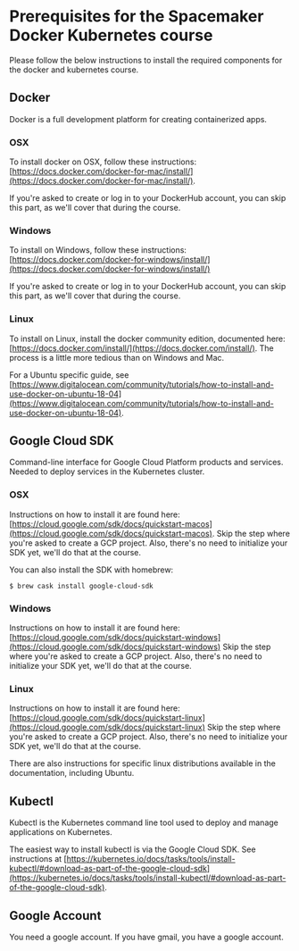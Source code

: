 # Prerequisites for the Spacemaker Docker Kubernetes course

Please follow the below instructions to install the required components for the
docker and kubernetes course.

## Docker

Docker is a full development platform for creating containerized apps.

### OSX

To install docker on OSX, follow these instructions:
[https://docs.docker.com/docker-for-mac/install/](https://docs.docker.com/docker-for-mac/install/).

If you're asked to create or log in to your DockerHub account, you can skip
this part, as we'll cover that during the course.

### Windows

To install on Windows, follow these instructions:
[https://docs.docker.com/docker-for-windows/install/](https://docs.docker.com/docker-for-windows/install/)

If you're asked to create or log in to your DockerHub account, you can skip
this part, as we'll cover that during the course.

### Linux

To install on Linux, install the docker community edition, documented here:
[https://docs.docker.com/install/](https://docs.docker.com/install/). The
process is a little more tedious than on Windows and Mac.

For a Ubuntu specific
guide, see [https://www.digitalocean.com/community/tutorials/how-to-install-and-use-docker-on-ubuntu-18-04](https://www.digitalocean.com/community/tutorials/how-to-install-and-use-docker-on-ubuntu-18-04).

## Google Cloud SDK

Command-line interface for Google Cloud Platform products and services. Needed
to deploy services in the Kubernetes cluster.

### OSX

Instructions on how to install it are found here: [https://cloud.google.com/sdk/docs/quickstart-macos](https://cloud.google.com/sdk/docs/quickstart-macos).
Skip the step where you're asked to create a GCP project. Also, there's no
need to initialize your SDK yet, we'll do that at the course.

You can also install the SDK with homebrew:

```
$ brew cask install google-cloud-sdk
```

### Windows

Instructions on how to install it are found here:
[https://cloud.google.com/sdk/docs/quickstart-windows](https://cloud.google.com/sdk/docs/quickstart-windows)
Skip the step where you're asked to create a GCP project. Also, there's no
need to initialize your SDK yet, we'll do that at the course.

### Linux

Instructions on how to install it are found here:
[https://cloud.google.com/sdk/docs/quickstart-linux](https://cloud.google.com/sdk/docs/quickstart-linux)
Skip the step where you're asked to create a GCP project. Also, there's no
need to initialize your SDK yet, we'll do that at the course.

There are also instructions for specific linux distributions available in the
documentation, including Ubuntu.

## Kubectl

Kubectl is the Kubernetes command line tool used to deploy and manage
applications on Kubernetes.

The easiest way to install kubectl is via the Google Cloud SDK. See instructions
at [https://kubernetes.io/docs/tasks/tools/install-kubectl/#download-as-part-of-the-google-cloud-sdk](https://kubernetes.io/docs/tasks/tools/install-kubectl/#download-as-part-of-the-google-cloud-sdk).

## Google Account

You need a google account. If you have gmail, you have a google account.
